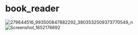 # book_reader

![279644516_993500847882292_3803532509373770549_n](https://user-images.githubusercontent.com/52132635/167291347-3c725abc-a704-4056-8ff6-4f9b7b3c2fc6.jpg)
![Screenshot_1652176692](https://user-images.githubusercontent.com/52132635/167602915-30370e5e-c8ae-4e0d-8109-16b869c5dce5.png)
